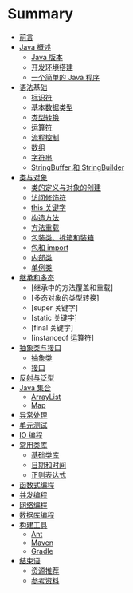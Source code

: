 # Summary

* [前言](README.md)
* [Java 概述](Introduction/README.md)
    * [Java 版本](Introduction/java_edition.md)
    * [开发环境搭建](Introduction/development_environment.md)
    * [一个简单的 Java 程序](Introduction/simple_java_program.md)
* [语法基础](Basic/README.md)
    * [标识符](Basic/identifier.md)
    * [基本数据类型](Basic/datatype.md)
    * [类型转换](Basic/datatype_conversion.md)
    * [运算符](Basic/operator.md)
    * [流程控制](Basic/flow_control.md)
    * [数组](Basic/array.md)
    * [字符串](Basic/string.md)
    * [StringBuffer 和 StringBuilder](Basic/stringbuffer_stringbuilder.md)
* [类与对象](Class/README.md)
    * [类的定义与对象的创建](Class/)
    * [访问修饰符](Class/)
    * [this 关键字](Class/)
    * [构造方法](Class/)
    * [方法重载](Class/override.md)
    * [包装类、拆箱和装箱](Class/)
    * [包和 import](Class/)
    * [内部类](Class/)
    * [单例类](Class/)
* [继承和多态](Inheritance-Polymorphism/README.md)
    * [继承中的方法覆盖和重载]
    * [多态对象的类型转换]
    * [super 关键字]
    * [static 关键字]
    * [final 关键字]
    * [instanceof 运算符]
* [抽象类与接口](AbstractClass-Interface/README.md)
    * [抽象类](AbstractClass-Interface/abstract_class.md)
    * [接口](AbstractClass-Interface/interface.md)
* [反射与泛型](Reflect-Generic/README.md)
* [Java 集合](Collection/README.md)
    * [ArrayList](Collection/arraylist.md)
    * [Map](Collection/map.md)
* [异常处理](Exception/README.md)
* [单元测试](Testing/README.md)
* [IO 编程](IO/README.md)
* [常用类库](Libraries/README.md)
    * [基础类库](Libraries/basic.md)
    * [日期和时间](Libraries/datetime.md)
    * [正则表达式](Libraries/re.md)
* [函数式编程](Functional/README.md)
* [并发编程](Concurrency/README.md)
* [网络编程](Network/README.md)
* [数据库编程](DataBase/README.md)
* [构建工具](BuildTools/README.md)
    * [Ant](BuildTools/ant.md)
    * [Maven](BuildTools/maven.md)
    * [Gradle](BuildTools/gradle.md)
* [结束语](Conclusion/README.md)
    * [资源推荐](Conclusion/resource_recommendation.md)
    * [参考资料](Conclusion/reference_material.md)

